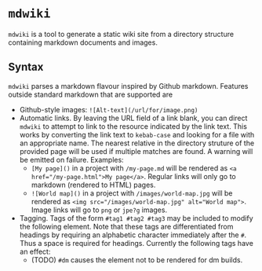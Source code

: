 # `mdwiki`

`mdwiki` is a tool to generate a static wiki site from a directory structure
containing markdown documents and images.

## Syntax

`mdwiki` parses a markdown flavour inspired by Github markdown. Features outside
standard markdown that are supported are

* Github-style images: `![Alt-text](/url/for/image.png)`
* Automatic links. By leaving the URL field of a link blank, you can direct
    `mdwiki` to attempt to link to the resource indicated by the link text. This
    works by converting the link text to `kebab-case` and looking for a file
    with an appropriate name. The nearest relative in the directory struture of
    the provided page will be used if multiple matches are found. A warning will
    be emitted on failure. Examples:
    * `[My page]()` in a project with `/my-page.md` will be rendered as
        `<a href="/my-page.html">My page</a>`. Regular links will only go to
        markdown (rendered to HTML) pages.
    * `![World map]()` in a project with `/images/world-map.jpg` will be
        rendered as `<img src="/images/world-map.jpg" alt="World map">`. Image
        links will go to `png` or `jpe?g` images.
* Tagging. Tags of the form `#tag1 #tag2 #tag3` may be included to modify the
    following element. Note that these tags are differentiated from headings
    by requiring an alphabetic character immediately after the `#`. Thus a space
    is required for headings. Currently the following tags have an effect:
    * (TODO) `#dm` causes the element not to be rendered for dm builds.

